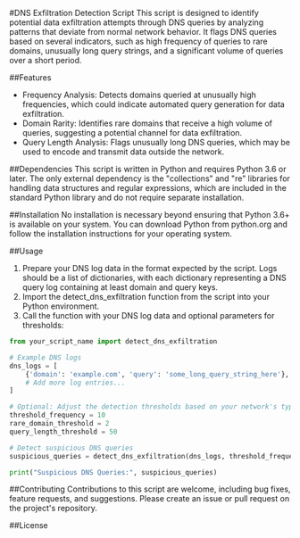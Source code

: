 #DNS Exfiltration Detection Script
This script is designed to identify potential data exfiltration attempts through DNS queries by analyzing patterns that deviate from normal network behavior. It flags DNS queries based on several indicators, such as high frequency of queries to rare domains, unusually long query strings, and a significant volume of queries over a short period.

##Features
- Frequency Analysis: Detects domains queried at unusually high frequencies, which could indicate automated query generation for data exfiltration.
- Domain Rarity: Identifies rare domains that receive a high volume of queries, suggesting a potential channel for data exfiltration.
- Query Length Analysis: Flags unusually long DNS queries, which may be used to encode and transmit data outside the network.

##Dependencies
This script is written in Python and requires Python 3.6 or later. The only external dependency is the "collections" and "re" libraries for handling data structures and regular expressions, which are included in the standard Python library and do not require separate installation.

##Installation
No installation is necessary beyond ensuring that Python 3.6+ is available on your system. You can download Python from python.org and follow the installation instructions for your operating system.

##Usage
1. Prepare your DNS log data in the format expected by the script. Logs should be a list of dictionaries, with each dictionary representing a DNS query log containing at least domain and query keys.
2. Import the detect_dns_exfiltration function from the script into your Python environment.
3. Call the function with your DNS log data and optional parameters for thresholds:

```python
from your_script_name import detect_dns_exfiltration

# Example DNS logs
dns_logs = [
    {'domain': 'example.com', 'query': 'some_long_query_string_here'},
    # Add more log entries...
]

# Optional: Adjust the detection thresholds based on your network's typical behavior
threshold_frequency = 10
rare_domain_threshold = 2
query_length_threshold = 50

# Detect suspicious DNS queries
suspicious_queries = detect_dns_exfiltration(dns_logs, threshold_frequency, rare_domain_threshold, query_length_threshold)

print("Suspicious DNS Queries:", suspicious_queries)
```

##Contributing
Contributions to this script are welcome, including bug fixes, feature requests, and suggestions. Please create an issue or pull request on the project's repository.

##License